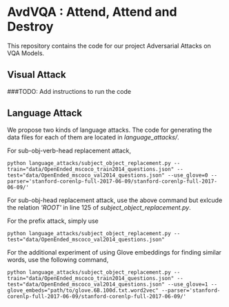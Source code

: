 # AvdVQA : Attend, Attend and Destroy

This repository contains the code for our project Adversarial Attacks on VQA Models.

## Visual Attack
###TODO: Add instructions to run the code

## Language Attack
We propose two kinds of language attacks. The code for generating the data files for each of them are located in _language\_attacks/_.

For sub-obj-verb-head replacement attack,
```
python language_attacks/subject_object_replacement.py --train="data/OpenEnded_mscoco_train2014_questions.json" --test="data/OpenEnded_mscoco_val2014_questions.json" --use_glove=0 --parser='stanford-corenlp-full-2017-06-09/stanford-corenlp-full-2017-06-09/'
```
For sub-obj-head replacement attack, use the above command but exlcude the relation _'ROOT'_ in line 125 of _subject_object_replacement.py_.

For the prefix attack, simply use
```
python language_attacks/subject_object_replacement.py --test="data/OpenEnded_mscoco_val2014_questions.json"
```

For the additional experiment of using Glove embeddings for finding similar words, use the following command,
```
python language_attacks/subject_object_replacement.py --train="data/OpenEnded_mscoco_train2014_questions.json" --test="data/OpenEnded_mscoco_val2014_questions.json" --use_glove=1 --glove_embeds="path/to/glove.6B.100d.txt.word2vec" --parser='stanford-corenlp-full-2017-06-09/stanford-corenlp-full-2017-06-09/'
```
